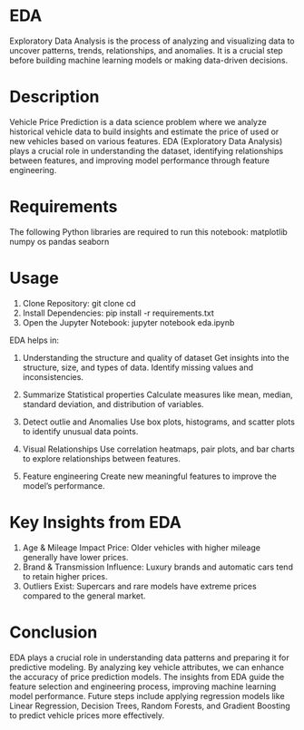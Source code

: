 # EDA
Exploratory Data Analysis is the process of analyzing and visualizing data to uncover patterns, trends, relationships, and anomalies. It is a crucial step before building machine learning models or making data-driven decisions.

# Description
Vehicle Price Prediction is a data science problem where we analyze historical vehicle data to build insights and estimate the price of used or new vehicles based on various features. EDA (Exploratory Data Analysis) plays a crucial role in understanding the dataset, identifying relationships between features, and improving model performance through feature engineering.

# Requirements
The following Python libraries are required to run this notebook:
matplotlib
numpy
os
pandas
seaborn

# Usage
1. Clone Repository:
   git clone <repo-url>
   cd <repo-folder>
2. Install Dependencies:
   pip install -r requirements.txt
3. Open the Jupyter Notebook:
   jupyter notebook eda.ipynb

EDA helps in:
1. Understanding the structure and quality of dataset
   Get insights into the structure, size, and types of data.
   Identify missing values and inconsistencies.

2. Summarize Statistical properties
   Calculate measures like mean, median, standard deviation, and distribution of variables.

3. Detect outlie and Anomalies
   Use box plots, histograms, and scatter plots to identify unusual data points.

4. Visual Relationships
   Use correlation heatmaps, pair plots, and bar charts to explore relationships between features.

5. Feature engineering
   Create new meaningful features to improve the model’s performance.

# Key Insights from EDA
1. Age & Mileage Impact Price: Older vehicles with higher mileage generally have lower prices.
2. Brand & Transmission Influence: Luxury brands and automatic cars tend to retain higher prices.
3. Outliers Exist: Supercars and rare models have extreme prices compared to the general market.

# Conclusion
EDA plays a crucial role in understanding data patterns and preparing it for predictive modeling. By analyzing key vehicle attributes, we can enhance the accuracy of price prediction models. The insights from EDA guide the feature selection and engineering process, improving machine learning model performance. Future steps include applying regression models like Linear Regression, Decision Trees, Random Forests, and Gradient Boosting to predict vehicle prices more effectively.
